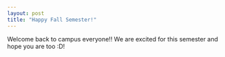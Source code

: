 ```yaml
---
layout: post
title: "Happy Fall Semester!"
---
```

Welcome back to campus everyone!! We are excited for this semester and hope you are too :D!
